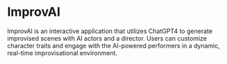 # ImprovAI
ImprovAI is an interactive application that utilizes ChatGPT4 to generate improvised scenes with AI actors and a director. Users can customize character traits and engage with the AI-powered performers in a dynamic, real-time improvisational environment.
